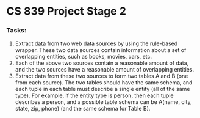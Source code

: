 # CS 839 Project Stage 2

### Tasks:
1. Extract data from two web data sources by using the rule-based wrapper. These two data sources contain information about a set of overlapping entities, such as books, movies, cars, etc.
2. Each of the above two sources contain a reasonable amount of data, and the two sources have a reasonable amount of overlapping entities.
3. Extract data from these two sources to form two tables A and B (one from each source). The two tables should have the same schema, and each tuple in each table must describe a single entity (all of the same type). For example, if the entity type is person, then each tuple describes a person, and a possible table schema can be A(name, city, state, zip, phone) (and the same schema for Table B).
